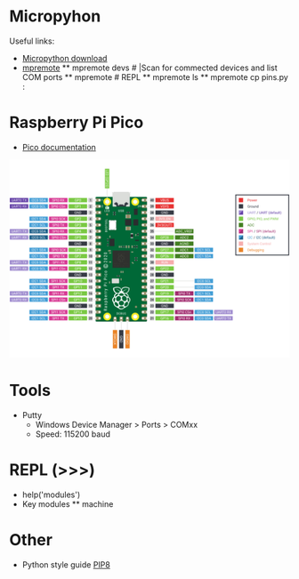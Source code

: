 # Micropyhon

Useful links:
* [Micropython download](https://micropython.org/download/)
* [mpremote](https://docs.micropython.org/en/latest/reference/mpremote.html)
** mpremote devs # |Scan for commected devices and list COM ports
** mpremote      # REPL
** mpremote ls
** mpremote cp pins.py :


# Raspberry Pi Pico

* [Pico documentation](https://www.raspberrypi.com/documentation/microcontrollers/pico-series.html)

![Pico](./assets/pico-pinout.svg)



# Tools

* Putty
  * Windows Device Manager > Ports > COMxx
  * Speed: 115200 baud



# REPL (>>>)

* help('modules')
* Key modules
** machine



# Other

* Python style guide [PIP8](https://peps.python.org/pep-0008/)


